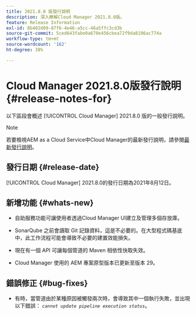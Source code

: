 ```yaml
---
title: 2021.8.0 版發行說明
description: 深入瞭解Cloud Manager 2021.8.0版。
feature: Release Information
exl-id: 8b402d09-87f6-4e46-a5cc-46a5ffc3cd3b
source-git-commit: 5ced643fabe0a670e456cbea72f9da8196ac774a
workflow-type: tm+mt
source-wordcount: '162'
ht-degree: 38%

---
```


# Cloud Manager 2021.8.0版發行說明 {#release-notes-for}

以下區段會概述 [!UICONTROL Cloud Manager] 2021.8.0 版的一般發行說明。

>[!NOTE]
>若要檢視AEM as a Cloud Service中Cloud Manager的最新發行說明，請參閱[最新發行說明](https://experienceleague.adobe.com/en/docs/experience-manager-cloud-service/content/release-notes/cloud-manager/current#getting-access)。

## 發行日期 {#release-date}

[!UICONTROL Cloud Manager] 2021.8.0的發行日期為2021年8月12日。


## 新增功能 {#whats-new}

* 自助服務功能可讓使用者透過Cloud Manager UI建立及管理多個存放庫。

* SonarQube 之前會讀取 Git 記錄資料，這是不必要的。在大型程式碼基底中，此工作流程可能會導致不必要的建置效能損失。

* 現在有一個 API 可讓每個管道的 Maven 相依性快取失效。

* Cloud Manager 使用的 AEM 專案原型版本已更新至版本 29。

## 錯誤修正 {#bug-fixes}

* 有時，當管道由於某種原因被觸發兩次時，會導致其中一個執行失敗，並出現以下錯誤： *`cannot update pipeline execution status`*。
